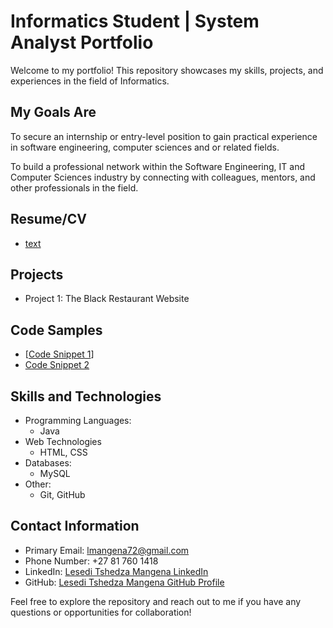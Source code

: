 # Informatics Student | System Analyst Portfolio

Welcome to my portfolio! This repository showcases my skills, projects, and experiences in the field of Informatics.

## My Goals Are
To secure an internship or entry-level position to gain practical experience in software engineering, computer sciences and or related fields. 

To build a professional network within the Software Engineering, IT and Computer Sciences industry by connecting with colleagues, mentors, and other professionals in the field. 

## Resume/CV <a name="resume"></a>

- [text](<Letter Of Recommendation - Peter Malope.pdf>)

## Projects <a name="projects"></a>

- Project 1: The Black Restaurant Website
 

## Code Samples <a name="code-samples"></a>

- [[Code Snippet 1](#)]
- [Code Snippet 2](#)

## Skills and Technologies <a name="skills-and-technologies"></a>

- Programming Languages: 
  - Java
- Web Technologies 
  - HTML, CSS
- Databases: 
  - MySQL
- Other: 
  - Git, GitHub

## Contact Information <a name="contact-information"></a>

- Primary Email: lmangena72@gmail.com
- Phone Number: +27 81 760 1418
- LinkedIn: [Lesedi Tshedza Mangena LinkedIn](linkedin.com/in/peter-malope-a578242bb/)
- GitHub: [Lesedi Tshedza Mangena GitHub Profile](https://github.com/igris-marvin)

Feel free to explore the repository and reach out to me if you have any questions or opportunities for collaboration!
